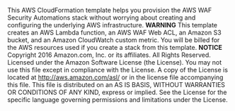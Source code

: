 This AWS CloudFormation template helps you provision the AWS WAF Security Automations stack without worrying about creating and configuring the underlying AWS infrastructure. **WARNING** This template creates an AWS Lambda function, an AWS WAF Web ACL, an Amazon S3 bucket, and an Amazon CloudWatch custom metric. You will be billed for the AWS resources used if you create a stack from this template. **NOTICE** Copyright 2016 Amazon.com, Inc. or its affiliates. All Rights Reserved. Licensed under the Amazon Software License (the License). You may not use this file except in compliance with the License. A copy of the License is located at http://aws.amazon.com/asl/ or in the license file accompanying this file. This file is distributed on an AS IS BASIS, WITHOUT WARRANTIES OR CONDITIONS OF ANY KIND, express or implied. See the License for the specific language governing permissions and limitations under the License.
